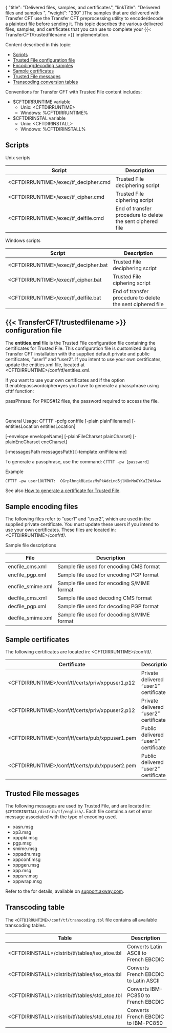 {
    "title": "Delivered files, samples, and certificates",
    "linkTitle": "Delivered files and samples ",
    "weight": "230"
}The samples that are delivered with Transfer CFT use the Transfer CFT preprocessing utility to encode/decode a plaintext file before sending it. This topic describes the various delivered files, samples, and certificates that you can use to complete your {{< TransferCFT/trustedfilename  >}} implementation.

Content described in this topic:

-   [Scripts](#Scripts)
-   [Trusted File configuration file](#Trusted)
-   [Encoding/decoding samples](#Sample)
-   [Sample certificates](#Sample)
-   [Trusted File messages](#Messages)
-   [Transcoding conversion tables](#Transcod)

Conventions for Transfer CFT with Trusted File content includes:

-   $CFTDIRRUNTIME variable
    -   Unix: &lt;CFTDIRRUNTIME>
    -   Windows: %CFTDIRRUNTIME%
-   $CFTDIRINSTAL variable
    -   Unix: &lt;CFTDIRINSTALL>
    -   Windows: %CFTDIRINSTALL%

<span id="Scripts"></span>

## Scripts

Unix scripts


| Script  | Description  |
| --- | --- |
| &lt;CFTDIRRUNTIME&gt;/exec/tf_decipher.cmd  | Trusted File deciphering script  |
| &lt;CFTDIRRUNTIME&gt;/exec/tf_cipher.cmd  | Trusted File ciphering script  |
| &lt;CFTDIRRUNTIME&gt;/exec/tf_delfile.cmd  | End of transfer procedure to delete the sent ciphered file  |


Windows scripts


| Script  | Description  |
| --- | --- |
| &lt;CFTDIRRUNTIME&gt;/exec/tf_decipher.bat  | Trusted File deciphering script  |
| &lt;CFTDIRRUNTIME&gt;/exec/tf_cipher.bat  | Trusted File ciphering script  |
| &lt;CFTDIRRUNTIME&gt;/exec/tf_delfile.bat  | End of transfer procedure to delete the sent ciphered file  |


<span id="Trusted"></span>

## {{< TransferCFT/trustedfilename  >}} configuration file

The **entities.xml** file is the Trusted File configuration file containing the certificates for Trusted File. This configuration file is customized during Transfer CFT installation with the supplied default private and public certificates, “user1” and “user2”. If you intent to use your own certificates, update the entities.xml file, located at &lt;CFTDIRRUNTIME>/conf/tf/entities.xml.

If you want to use your own certificates and if the option tf.enablepasswordcipher=yes you have to generate a phassphrase using cfttf function:

passPhrase: For PKCS#12 files, the password required to access the file.

 

General  Usage:  CFTTF -pcfg conffile \[-plain plainFilename\] \[-entitiesLocation entitiesLocation\]

\[-envelope envelopeName\] \[-plainFileCharset plainCharset\] \[-plainEncCharset encCharset\]

\[-messagesPath messagesPath\] \[-template xmlFilename\]

To generate a passphrase, use the command: `CFTTF -pw [password]`

Example

```
CFTTF –pw user1OUTPUT:  OGrplhngkBLeiazMyPkAdcLnd5jlNOnMoGYKaI2WfAw=
```

See also [How to generate a certificate for Trusted File](../tf_generate_cert).

<span id="Sample"></span>

## Sample encoding files

The following files refer to “user1” and “user2”, which are used in the supplied private certificate. You must update these users if you intend to use your own certificates. These files are located in: &lt;CFTDIRRUNTIME>/conf/tf/.

Sample file descriptions


| File  | Description  |
| --- | --- |
| encfile_cms.xml  | Sample file used for encoding CMS format  |
| encfile_pgp.xml  | Sample file used for encoding PGP format  |
| encfile_smime.xml  | Sample file used for encoding S/MIME format  |
| decfile_cms.xml  | Sample file used decoding CMS format  |
| decfile_pgp.xml  | Sample file used for decoding PGP format  |
| decfile_smime.xml  | Sample file used for decoding S/MIME format  |


## Sample certificates

The following certificates are located in: &lt;CFTDIRRUNTIME>/conf/tf/.


| Certificate  | Description  |
| --- | --- |
| &lt;CFTDIRRUNTIME&gt;/conf/tf/certs/priv/xppuser1.p12  | Private delivered “user1” certificate  |
| &lt;CFTDIRRUNTIME&gt;/conf/tf/certs/priv/xppuser2.p12  | Private delivered “user2” certificate  |
| &lt;CFTDIRRUNTIME&gt;/conf/tf/certs/pub/xppuser1.pem  | Public delivered “user1” certificate  |
| &lt;CFTDIRRUNTIME&gt;/conf/tf/certs/pub/xppuser2.pem  | Public delivered “user2” certificate  |


<span id="Messages"></span>

## Trusted File messages

The following messages are used by Trusted File, and are located in: `$CFTDIRINSTALL/distrib/tf/english/`**.** Each file contains a set of error message associated with the type of encoding used.

-   xasn.msg      
-   xp3.msg
-   xpppki.msg
-   pgp.msg
-   smime.msg
-   xppadm.msg
-   xppconf.msg
-   xppgen.msg
-   xpp.msg
-   xppsrv.msg
-   xppwrap.msg

Refer to the for details, available on [support.axway.com](https://support.axway.com/).

<span id="Transcod"></span>

## Transcoding table

The `<CFTDIRRUNTIME>/conf/tf/transcoding.tbl` file contains all  available transcoding tables.


| Table  | Description  |
| --- | --- |
| &lt;CFTDIRINSTALL&gt;/distrib/tf/tables/iso_atoe.tbl  | Converts Latin ASCII to French EBCDIC  |
| &lt;CFTDIRINSTALL&gt;/distrib/tf/tables/iso_etoa.tbl  | Converts French EBCDIC to Latin ASCII  |
| &lt;CFTDIRINSTALL&gt;/distrib/tf/tables/std_atoe.tbl  | Converts IBM-PC850 to French EBCDIC  |
| &lt;CFTDIRINSTALL&gt;/distrib/tf/tables/std_etoa.tbl  | Converts French EBCDIC to IBM-PC850  |

